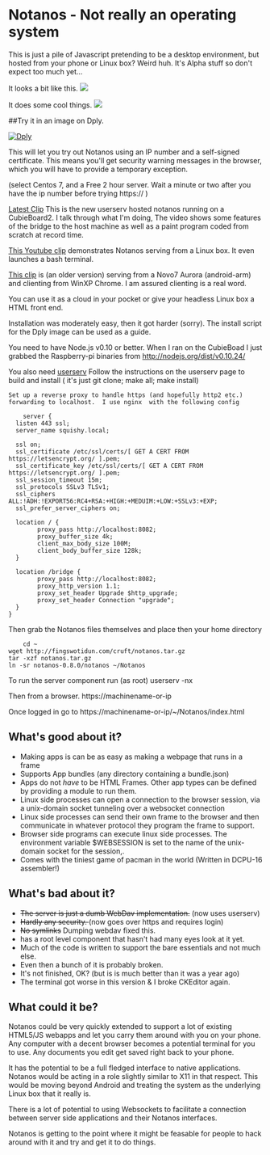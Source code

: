 Notanos - Not really an operating system
========================================

This is just a pile of Javascript pretending to be a desktop environment, but hosted from your phone or Linux box?  Weird huh.
It's Alpha stuff so don't expect too much yet...

It looks a bit like this.
![](https://raw.github.com/Lerc/notanos/master/screenshot.png)

It does some cool things.
![](https://raw.github.com/Lerc/notanos/master/DnDfile.gif)


##Try it in an image on Dply.

 [![Dply](https://dply.co/b.svg)](https://dply.co/b/QKwLwnIq)

This will let you try out Notanos using an IP number and a self-signed certificate.  This means you'll get
security warning messages in the browser, which you will have to provide a temporary exception.

 (select Centos 7, and a Free 2 hour server.  Wait a minute or two after you have the ip number before trying https:// )



[Latest Clip](http://www.youtube.com/watch?v=oHwNxDWwuY4)
This is the new userserv hosted notanos running on a CubieBoard2. I talk through what I'm doing,  The video shows some features of the bridge to the
host machine as well as a paint program coded from scratch at record time.

[This Youtube clip](http://www.youtube.com/watch?v=6ADmVk0i0JI) demonstrates Notanos serving from a Linux box. It even launches a bash terminal.

[This clip](http://www.youtube.com/watch?v=8028AwxF8_g) is (an older version) serving from a Novo7 Aurora (android-arm) and clienting from WinXP Chrome.  I am assured clienting is a real word.

You can use it as a cloud in your pocket or give your headless Linux box a HTML front end.

Installation was moderately easy,  then it got harder (sorry).  The install script for the Dply image can be used as a guide.

  You need to have Node.js v0.10 or better.   When I ran on the CubieBoad I just grabbed the Raspberry-pi binaries from http://nodejs.org/dist/v0.10.24/

  You also need [userserv](https://github.com/Lerc/userserv)
  Follow the instructions on the userserv page to build and install  ( it's just  git clone; make all; make install)

	Set up a reverse proxy to handle https (and hopefully http2 etc.) forwarding to localhost.  I use nginx  with the following config

```
	server {
  listen 443 ssl;
  server_name squishy.local;

  ssl on;
  ssl_certificate /etc/ssl/certs/[ GET A CERT FROM https://letsencrypt.org/ ].pem;
  ssl_certificate_key /etc/ssl/certs/[ GET A CERT FROM https://letsencrypt.org/ ].pem;
  ssl_session_timeout 15m;
  ssl_protocols SSLv3 TLSv1;
  ssl_ciphers ALL:!ADH:!EXPORT56:RC4+RSA:+HIGH:+MEDUIM:+LOW:+SSLv3:+EXP;
  ssl_prefer_server_ciphers on;

  location / {
        proxy_pass http://localhost:8082;
        proxy_buffer_size 4k;
        client_max_body_size 100M;
        client_body_buffer_size 128k;
  }

  location /bridge {
        proxy_pass http://localhost:8082;
        proxy_http_version 1.1;
        proxy_set_header Upgrade $http_upgrade;
        proxy_set_header Connection "upgrade";
  }
}
```

Then grab the Notanos files themselves and place then your home directory

		cd ~
    wget http://fingswotidun.com/cruft/notanos.tar.gz
    tar -xzf notanos.tar.gz
    ln -sr notanos-0.8.0/notanos ~/Notanos

To run the server component run (as root)
    userserv -nx

Then from a browser.
    https://machinename-or-ip

Once logged in go to     https://machinename-or-ip/~/Notanos/index.html


What's good about it?
---------------------
 * Making apps is can be as easy as making a webpage that runs in a frame
 * Supports App bundles (any directory containing a bundle.json)
 * Apps do not _have_ to be HTML Frames.  Other app types can be defined by providing a module to run them.
 * Linux side processes can open a connection to the browser session, via a unix-domain socket tunneling over a websocket connection
 * Linux side processes can send their own frame to the browser and then communicate in whatever protocol they program the frame to support.
 * Browser side programs can execute linux side processes.  The environment variable $WEBSESSION is set to the name of the unix-domain socket for the session,.
 * Comes with the tiniest game of pacman in the world (Written in DCPU-16 assembler!)

What's bad about it?
--------------------
 * <del>The server is just a dumb WebDav implementation.</del>  (now uses userserv)
 * <del>Hardly any security. </del> (now goes over https and requires login)
 * <del>No symlinks</del>  Dumping webdav fixed this.
 * has a root level component that hasn't had many eyes look at it yet.
 * Much of the code is written to support the bare essentials and not much else.
 * Even then a bunch of it is probably broken.
 * It's not finished, OK? (but is is much better than it was a year ago)
 * The terminal got worse in this version & I broke CKEditor again.

What could it be?
-----------------

Notanos could be very quickly extended to support a lot of existing HTML5/JS webapps and let you carry them around with you on your phone.   Any computer with a decent browser becomes a potential terminal for you to use.  Any documents you edit get saved right back to your phone.

It has the potential to be a full fledged interface to native applications.  Notanos would be acting in a role slightly similar to X11 in that respect.  This would be moving beyond Android and treating the system as the underlying Linux box that it really is.

There is a lot of potential to using Websockets to facilitate a connection between server side applications and their Notanos interfaces.

Notanos is getting to the point where it might be feasable for people to hack around with it and try and get it to do things.  
